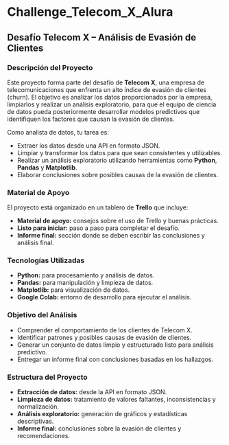 # Challenge_Telecom_X_Alura

## Desafío Telecom X – Análisis de Evasión de Clientes  

### Descripción del Proyecto

Este proyecto forma parte del desafío de **Telecom X**, una empresa de telecomunicaciones que enfrenta un alto índice de evasión de clientes (churn). El objetivo es analizar los datos proporcionados por la empresa, limpiarlos y realizar un análisis exploratorio, para que el equipo de ciencia de datos pueda posteriormente desarrollar modelos predictivos que identifiquen los factores que causan la evasión de clientes.

Como analista de datos, tu tarea es:

- Extraer los datos desde una API en formato JSON.  
- Limpiar y transformar los datos para que sean consistentes y utilizables.  
- Realizar un análisis exploratorio utilizando herramientas como **Python**, **Pandas** y **Matplotlib**.  
- Elaborar conclusiones sobre posibles causas de la evasión de clientes.  

### Material de Apoyo

El proyecto está organizado en un tablero de **Trello** que incluye:  

- **Material de apoyo:** consejos sobre el uso de Trello y buenas prácticas.  
- **Listo para iniciar:** paso a paso para completar el desafío.  
- **Informe final:** sección donde se deben escribir las conclusiones y análisis final.  

### Tecnologías Utilizadas

- **Python:** para procesamiento y análisis de datos.  
- **Pandas:** para manipulación y limpieza de datos.  
- **Matplotlib:** para visualización de datos.  
- **Google Colab:** entorno de desarrollo para ejecutar el análisis.  

### Objetivo del Análisis

- Comprender el comportamiento de los clientes de Telecom X.  
- Identificar patrones y posibles causas de evasión de clientes.  
- Generar un conjunto de datos limpio y estructurado listo para análisis predictivo.  
- Entregar un informe final con conclusiones basadas en los hallazgos.  

### Estructura del Proyecto

- **Extracción de datos:** desde la API en formato JSON.  
- **Limpieza de datos:** tratamiento de valores faltantes, inconsistencias y normalización.  
- **Análisis exploratorio:** generación de gráficos y estadísticas descriptivas.  
- **Informe final:** conclusiones sobre la evasión de clientes y recomendaciones.  
